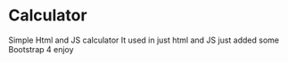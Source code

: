 # Calculator
Simple Html and JS calculator
It used in just html and JS just added some Bootstrap 4 enjoy
